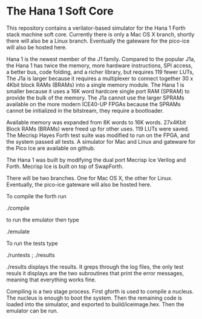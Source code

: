 # The Hana 1 Soft Core

This repository contains a verilator-based simulator for the Hana 1
Forth stack machine soft core. Currently there is only a Mac OS X branch,
shortly there will also be a Linux branch.  Eventually the gateware for the
pico-ice will also be hosted here. 


Hana 1 is the newest member of the J1 family.
Compared to the popular J1a, the Hana 1 has twice the memory, more
hardware instructions, SPI access, a better bus, code folding, and
a richer library, but requires 119 fewer LUTs,  The J1a is
larger because it requires a multiplexer to connect together 30 x 4Kbit
block RAMs (BRAMs) into a single memory module.   The Hana 1 is smaller
because it uses a 16K word hardcore single port RAM (SPRAM) to provide the
bulk of the memory. The J1a cannot use the larger SPRAMs available on the
more modern ICE40-UP FPGAs because the SPRAMs cannot be initialized in
the bitstream, they require a bootloader.

Available memory was expanded from 8K words to 16K words.  27x4Kbit Block RAMs (BRAMs) were freed up for other uses.  119 LUTs were saved.   The Mecrisp Hayes Forth test suite was modified to run on the FPGA, and the system  passed all tests.  A simulator for Mac and Linux and gateware for the Pico Ice are available on github.  

The Hana 1 was built by modifying the dual port Mecrisp Ice Verilog
and Forth.  Mecrisp Ice is built on top of SwapForth.


There will be two branches.  One for Mac OS X, the other for
Linux. Eventually, the pico-ice gateware will also be hosted here.

To compile the forth run

./compile

to run the emulator then type

./emulate

To run the tests type 

./runtests ; ./results

./results displays the results.  It greps through the log files,
the only test resuls it displays are the two subroutines that print the error
messages, meaning that everything works fine.

Compiling is a two stage process.  First gforth is used to compile a nucleus.
The nucleus is enough to boot the system.  Then the remaining code is loaded
into the simulator, and exported to build/iceimage.hex.  Then the emulator can be run. 

